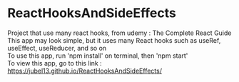 # ReactHooksAndSideEffects
Project that use many react hooks, from udemy : The Complete React Guide<br>
This app may look simple, but it uses many React hooks such as useRef, useEffect, useReducer, and so on <br>
To use this app, run 'npm install' on terminal, then 'npm start' <br>
To view this app, go to this link : https://jubel13.github.io/ReactHooksAndSideEffects/
